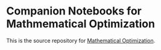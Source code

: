 # Companion Notebooks for Mathmematical Optimization

This is the source repository for [Mathematical Optimization](http://jckantor.github.io/MO-book/).
